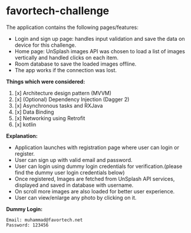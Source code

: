 # favortech-challenge


The application contains the following pages/features:
- Login and sign up page: handles input validation and save the data on device for this challenge. 
- Home page: UnSplash images API was chosen to load a list of images vertically and handled clicks on each item. 
- Room database to save the loaded images offline. 
- The app works if the connection was lost. 

**Things which were considered:** 
1. [x] Architecture design pattern (MVVM)
2. [x]  \(Optional) Dependency Injection (Dagger 2) 
3. [x] Asynchronous tasks and RXJava 
4. [x] Data Binding 
5. [x] Networking using Retrofit 
6. [x] kotlin

**Explanation:**
- Application launches with registration page where user can login or register.
- User can sign up with valid email and password.
- User can login using dummy login credentials for verification.(please find the dummy user login credentials below)
- Once registered, Images are fetched from UnSplash API services, displayed and saved in database with username.
- On scroll more images are also loaded for better user experience.
- User can view/enlarge any photo by clicking on it.

**Dummy Login:**
```
Email: muhammad@favortech.net
Password: 123456
```
